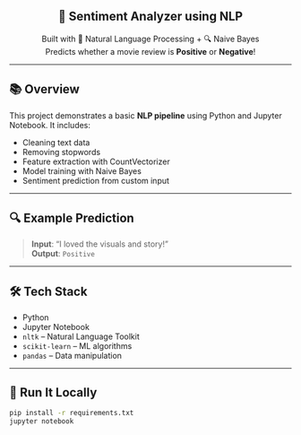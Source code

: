 

<h2 align="center">🧠 Sentiment Analyzer using NLP</h2>

<p align="center">
  Built with 💬 Natural Language Processing + 🔍 Naive Bayes<br>
  Predicts whether a movie review is <b>Positive</b> or <b>Negative</b>!
</p>

---

## 📚 Overview

This project demonstrates a basic **NLP pipeline** using Python and Jupyter Notebook. It includes:
- Cleaning text data
- Removing stopwords
- Feature extraction with CountVectorizer
- Model training with Naive Bayes
- Sentiment prediction from custom input

---

## 🔍 Example Prediction

> **Input**: “I loved the visuals and story!”  
> **Output**: `Positive`

---

## 🛠 Tech Stack

- Python
- Jupyter Notebook
- `nltk` – Natural Language Toolkit
- `scikit-learn` – ML algorithms
- `pandas` – Data manipulation

---

## 🚀 Run It Locally

```bash
pip install -r requirements.txt
jupyter notebook
